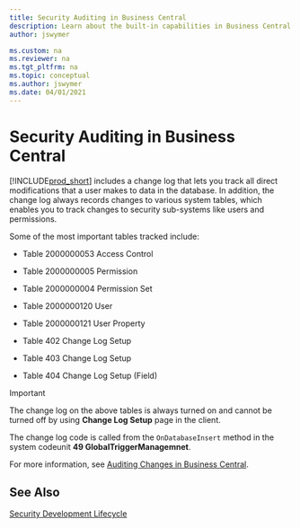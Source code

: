 ```yaml
---
title: Security Auditing in Business Central
description: Learn about the built-in capabilities in Business Central that let you track and audit usage of your Business Central.
author: jswymer

ms.custom: na
ms.reviewer: na
ms.tgt_pltfrm: na
ms.topic: conceptual
ms.author: jswymer
ms.date: 04/01/2021
---
```


# Security Auditing in Business Central

[!INCLUDE[prod_short](../developer/includes/prod_short.md)] includes a change log that lets you track all direct modifications that a user makes to data in the database. In addition, the change log always records changes to various system tables, which enables you to track changes to security sub-systems like users and permissions.

Some of the most important tables tracked include:  

- Table 2000000053 Access Control

- Table 2000000005 Permission

- Table 2000000004 Permission Set

- Table 2000000120 User

- Table 2000000121 User Property

- Table 402 Change Log Setup

- Table 403 Change Log Setup

- Table 404 Change Log Setup (Field)

> [!IMPORTANT]  
> The change log on the above tables is always turned on and cannot be turned off by using **Change Log Setup** page in the client.
>
> The change log code is called from the `OnDatabaseInsert` method in the system codeunit **49 GlobalTriggerManagemnet**.

For more information, see [Auditing Changes in Business Central](/dynamics365/business-central/across-log-changes).

<!-- change title to auditing data changes -->
## See Also  

[Security Development Lifecycle](https://www.microsoft.com/sdl)  
